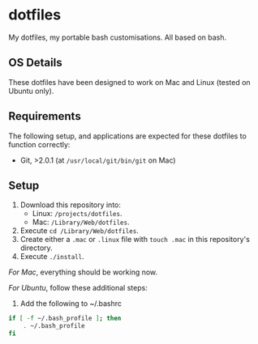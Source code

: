 # dotfiles

My dotfiles, my portable bash customisations. All based on bash.

## OS Details

These dotfiles have been designed to work on Mac and Linux (tested on Ubuntu only).

## Requirements

The following setup, and applications are expected for these dotfiles to function correctly:

- Git, >2.0.1 (at `/usr/local/git/bin/git` on Mac)

## Setup

1. Download this repository into:
    - Linux: `/projects/dotfiles`.
    - Mac: `/Library/Web/dotfiles`.
1. Execute `cd /Library/Web/dotfiles`.
1. Create either a `.mac` or `.linux` file with `touch .mac` in this repository's directory.
1. Execute `./install`.

_For Mac_, everything should be working now.

_For Ubuntu_, follow these additional steps:

1. Add the following to ~/.bashrc

```sh
if [ -f ~/.bash_profile ]; then
    . ~/.bash_profile
fi
```
